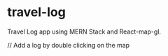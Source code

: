 # travel-log
Travel Log app using MERN Stack and React-map-gl.

// Add a log by double clicking on the map
